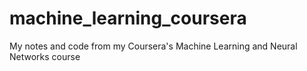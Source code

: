 # machine_learning_coursera
My notes and code from my Coursera's Machine Learning and Neural Networks course

